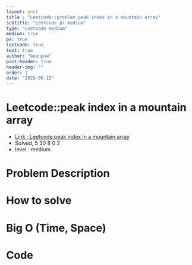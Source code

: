 ```yaml
---
layout: post
title : "Leetcode::problem peak index in a mountain array"
subtitle: "Leetcode ps medium"
type: "Leetcode medium"
medium: true
ps: true
leetcode: true
text: true
author: "beenpow"
post-header: true
header-img: ""
order: 1
date: "2025-06-15"
---
```


# Leetcode::peak index in a mountain array
- [Link : Leetcode:peak index in a mountain array]()
- Solved, 5 30 8 0 2
- level : medium
# Problem Description

# How to solve


# Big O (Time, Space)

# Code

```cpp

```